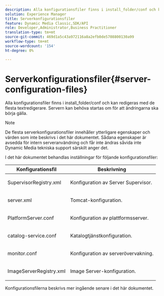 ```yaml
---
description: Alla konfigurationsfiler finns i install_folder/conf och kan redigeras med de flesta textredigerare. Servern kan behöva startas om för att ändringarna ska börja gälla.
solution: Experience Manager
title: Serverkonfigurationsfiler
feature: Dynamic Media Classic,SDK/API
role: Developer,Administrator,Business Practitioner
translation-type: tm+mt
source-git-commit: 469d1a5c43a972116a8a2efb0de5708800130a99
workflow-type: tm+mt
source-wordcount: '154'
ht-degree: 0%

---
```



# Serverkonfigurationsfiler{#server-configuration-files}

Alla konfigurationsfiler finns i install_folder/conf och kan redigeras med de flesta textredigerare. Servern kan behöva startas om för att ändringarna ska börja gälla.

>[!NOTE]
>
>De flesta serverkonfigurationsfiler innehåller ytterligare egenskaper och värden som inte beskrivs i det här dokumentet. Sådana egenskaper är avsedda för intern serveranvändning och får inte ändras såvida inte Dynamic Media tekniska support särskilt anger det.

I det här dokumentet behandlas inställningar för följande konfigurationsfiler:

<table id="table_D307B20E65B742A7AC3DEBF1E650719E"> 
 <thead> 
  <tr> 
   <th class="entry"> <b>Konfigurationsfil</b> </th> 
   <th class="entry"> <b>Beskrivning</b> </th> 
  </tr> 
 </thead>
 <tbody> 
  <tr> 
   <td> <p> <span class="filepath"> SupervisorRegistry.xml</span> </p> </td> 
   <td> <p>Konfiguration av Server Supervisor. </p> </td> 
  </tr> 
  <tr> 
   <td> <p> <span class="filepath"> server.xml</span> </p> </td> 
   <td> <p>Tomcat-konfiguration. </p> </td> 
  </tr> 
  <tr> 
   <td> <p> <span class="filepath"> PlatformServer.conf</span> </p> </td> 
   <td> <p>Konfiguration av plattformsserver. </p> </td> 
  </tr> 
  <tr> 
   <td> <p> <span class="filepath"> catalog-service.conf</span> </p> </td> 
   <td> <p>Katalogtjänstkonfiguration. </p> </td> 
  </tr> 
  <tr> 
   <td> <p> <span class="filepath"> monitor.conf</span> </p> </td> 
   <td> <p>Konfiguration av serverövervakning. </p> </td> 
  </tr> 
  <tr> 
   <td> <p> <span class="filepath"> ImageServerRegistry.xml</span> </p> </td> 
   <td> <p>Image Server-konfiguration. </p> </td> 
  </tr> 
 </tbody> 
</table>

Konfigurationsfilerna beskrivs mer ingående senare i det här dokumentet.
